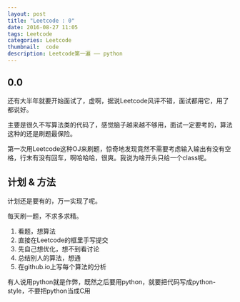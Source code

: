 ```yaml
---
layout: post
title: "Leetcode : 0"
date: 2016-08-27 11:05
tags: Leetcode
categories: Leetcode
thumbnail:  code
description: Leetcode第一遍 —— python
---
```


## 0.0

还有大半年就要开始面试了，虚啊，据说Leetcode风评不错，面试都用它，用了都说好。

主要是很久不写算法类的代码了，感觉脑子越来越不够用，面试一定要考的，算法这种的还是刷题最保险。

第一次用Leetcode这种OJ来刷题，惊奇地发现竟然不需要考虑输入输出有没有空格，行末有没有回车，啊哈哈哈，很爽。我说为啥开头只给一个class呢。


## 计划 & 方法

计划还是要有的，万一实现了呢。

每天刷一题，不求多求精。

1. 看题，想算法
2. 直接在Leetcode的框里手写提交
3. 先自己想优化，想不到看讨论
4. 总结别人的算法，想通
5. 在github.io上写每个算法的分析

有人说用python就是作弊，既然之后要用python，就要把代码写成python-style，不要把python当成C用
